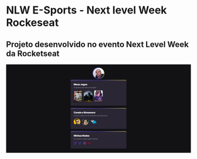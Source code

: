 
# NLW E-Sports - Next level Week Rockeseat

## Projeto desenvolvido no evento Next Level Week da Rocketseat


![preview](https://github.com/alderjunio/nlw-esports/blob/main/preview.png)


